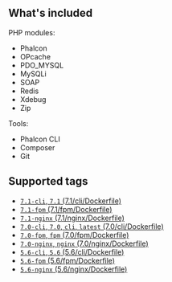 ## What's included

PHP modules:
- Phalcon
- OPcache
- PDO_MYSQL
- MySQLi
- SOAP
- Redis
- Xdebug
- Zip

Tools:
- Phalcon CLI
- Composer
- Git

## Supported tags

* [`7.1-cli`, `7.1` (7.1/cli/Dockerfile)](https://github.com/amq/phalcon/blob/master/7.1/cli/Dockerfile)
* [`7.1-fpm` (7.1/fpm/Dockerfile)](https://github.com/amq/phalcon/blob/master/7.1/fpm/Dockerfile)
* [`7.1-nginx` (7.1/nginx/Dockerfile)](https://github.com/amq/phalcon/blob/master/7.1/nginx/Dockerfile)
* [`7.0-cli`, `7.0`, `cli`, `latest` (7.0/cli/Dockerfile)](https://github.com/amq/phalcon/blob/master/7.0/cli/Dockerfile)
* [`7.0-fpm`, `fpm` (7.0/fpm/Dockerfile)](https://github.com/amq/phalcon/blob/master/7.0/fpm/Dockerfile)
* [`7.0-nginx`, `nginx` (7.0/nginx/Dockerfile)](https://github.com/amq/phalcon/blob/master/7.0/nginx/Dockerfile)
* [`5.6-cli`, `5.6` (5.6/cli/Dockerfile)](https://github.com/amq/phalcon/blob/master/5.6/cli/Dockerfile)
* [`5.6-fpm` (5.6/fpm/Dockerfile)](https://github.com/amq/phalcon/blob/master/5.6/fpm/Dockerfile)
* [`5.6-nginx` (5.6/nginx/Dockerfile)](https://github.com/amq/phalcon/blob/master/5.6/nginx/Dockerfile)
